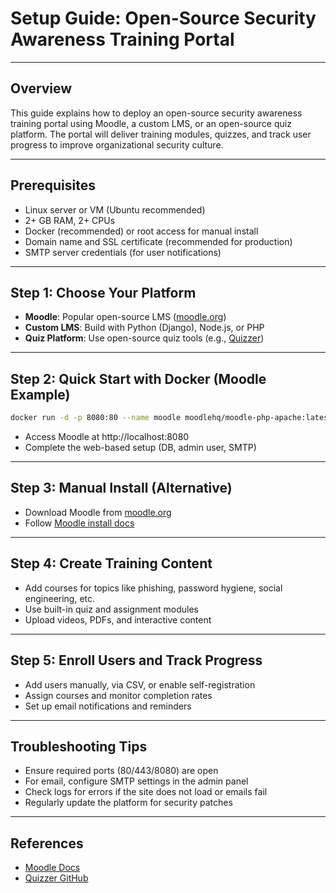 # Setup Guide: Open-Source Security Awareness Training Portal

---

## Overview
This guide explains how to deploy an open-source security awareness training portal using Moodle, a custom LMS, or an open-source quiz platform. The portal will deliver training modules, quizzes, and track user progress to improve organizational security culture.

---

## Prerequisites
- Linux server or VM (Ubuntu recommended)
- 2+ GB RAM, 2+ CPUs
- Docker (recommended) or root access for manual install
- Domain name and SSL certificate (recommended for production)
- SMTP server credentials (for user notifications)

---

## Step 1: Choose Your Platform
- **Moodle**: Popular open-source LMS ([moodle.org](https://moodle.org/))
- **Custom LMS**: Build with Python (Django), Node.js, or PHP
- **Quiz Platform**: Use open-source quiz tools (e.g., [Quizzer](https://github.com/quizzer/quizzer))

---

## Step 2: Quick Start with Docker (Moodle Example)
```bash
docker run -d -p 8080:80 --name moodle moodlehq/moodle-php-apache:latest
```
- Access Moodle at http://localhost:8080
- Complete the web-based setup (DB, admin user, SMTP)

---

## Step 3: Manual Install (Alternative)
- Download Moodle from [moodle.org](https://download.moodle.org/)
- Follow [Moodle install docs](https://docs.moodle.org/400/en/Installation_quick_guide)

---

## Step 4: Create Training Content
- Add courses for topics like phishing, password hygiene, social engineering, etc.
- Use built-in quiz and assignment modules
- Upload videos, PDFs, and interactive content

---

## Step 5: Enroll Users and Track Progress
- Add users manually, via CSV, or enable self-registration
- Assign courses and monitor completion rates
- Set up email notifications and reminders

---

## Troubleshooting Tips
- Ensure required ports (80/443/8080) are open
- For email, configure SMTP settings in the admin panel
- Check logs for errors if the site does not load or emails fail
- Regularly update the platform for security patches

---

## References
- [Moodle Docs](https://docs.moodle.org/)
- [Quizzer GitHub](https://github.com/quizzer/quizzer) 